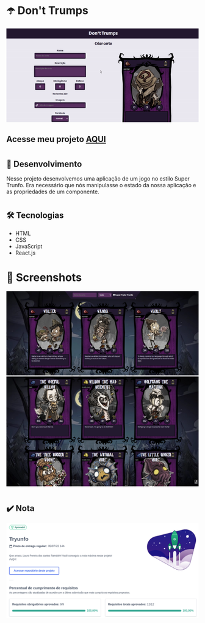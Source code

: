 # :open_umbrella: Don't Trumps

![Preview Projeto](./imgs/Readme-gif.gif)

## Acesse meu projeto <a href="https://lauropera.github.io/dont-trumps/">AQUI</a>

#

## :satellite: Desenvolvimento

Nesse projeto desenvolvemos uma aplicação de um jogo no estilo Super Trunfo. Era necessário que nós manipulasse o estado da nossa aplicação e as propriedades de um componente.

#

## :hammer_and_wrench: Tecnologias

* HTML
* CSS
* JavaScript
* React.js

# :vhs: Screenshots

![PC Screenshot](./imgs/deck-screenshot1.png)
![PC Screenshot](./imgs/deck-screenshot2.png)

#

## :heavy_check_mark: Nota
![Minha nota no projeto](./imgs/nota-projeto.png)
